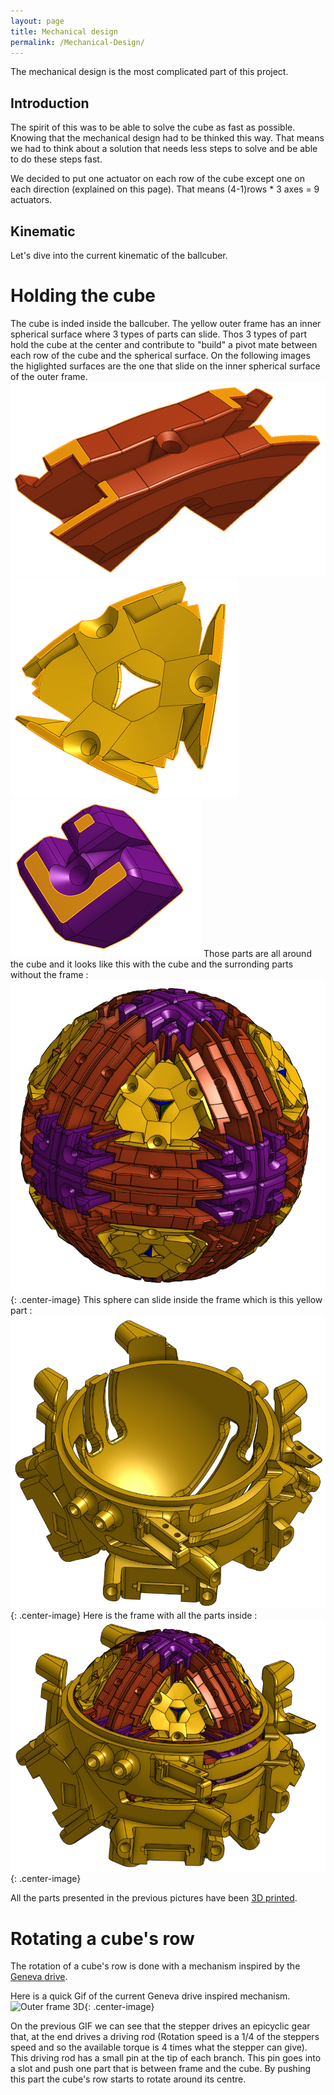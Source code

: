 ```yaml
---
layout: page
title: Mechanical design
permalink: /Mechanical-Design/
---
```


The mechanical design is the most complicated part of this project.

## Introduction

The spirit of this was to be able to solve the cube as fast as possible. Knowing that the mechanical design had to be thinked this way. That means we had to think about a solution that needs less steps to solve and be able to do these steps fast.

We decided to put one actuator on each row of the cube except one on each direction (explained on this page). That means (4-1)rows * 3 axes = 9 actuators.  

## Kinematic

Let's dive into the current kinematic of the ballcuber.

# Holding the cube

The cube is inded inside the ballcuber. The yellow outer frame has an inner spherical surface where 3 types of parts can slide. Thos 3 types of part hold the cube at the center and contribute to "build" a pivot mate between each row of the cube and the spherical surface.
On the following images the higlighted surfaces are the one that slide on the inner spherical surface of the outer frame.  
![Outer frame 3D](/assets/kinematic/Arete.png)
![Outer frame 3D](/assets/kinematic/Coin.png)
![Outer frame 3D](/assets/kinematic/Face.png)
Those parts are all around the cube and it looks like this with the cube and the surronding parts without the frame :
![Outer frame 3D](/assets/kinematic/Sphere.png){: .center-image}
This sphere can slide inside the frame which is this yellow part :
![Outer frame 3D](/assets/kinematic/Outer_Frame.png){: .center-image}
Here is the frame with all the parts inside :
![Outer frame 3D](/assets/kinematic/Mounted_base.png){: .center-image}

All the parts presented in the previous pictures have been [3D printed](https://ballcuber.github.io/3d-print/).

# Rotating a cube's row

The rotation of a cube's row is done with a mechanism inspired by the [Geneva drive](https://en.wikipedia.org/wiki/Geneva_drive).

Here is a quick Gif of the current Geneva drive inspired mechanism.
![Outer frame 3D](/assets/kinematic/test5.gif){: .center-image}

On the previous GIF we can see that the stepper drives an epicyclic gear that, at the end drives a driving rod (Rotation speed is a 1/4 of the steppers speed and so the available torque is 4 times what the stepper can give). This driving rod has a small pin at the tip of each branch. This pin goes into a slot and push one part that is between frame and the cube. By pushing this part the cube's row starts to rotate around its centre. 